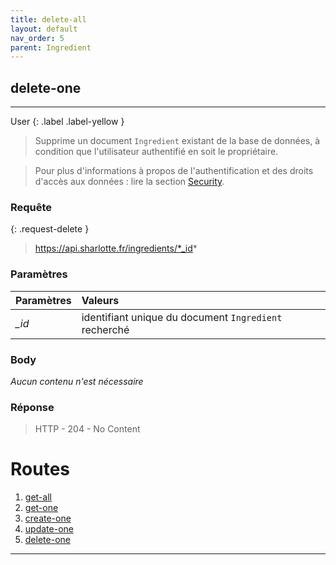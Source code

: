 ```yaml
---
title: delete-all
layout: default
nav_order: 5
parent: Ingredient
---
```


<!-- DÉBUT DE LA ROUTE -->
## delete-one
----

User
{: .label .label-yellow }

> Supprime un document `Ingredient` existant de la base de données, à condition que l'utilisateur authentifié en soit le propriétaire.

> Pour plus d'informations à propos de l'authentification et des droits d'accès aux données : lire la section [Security].

### Requête

{: .request-delete }
> https://api.sharlotte.fr/ingredients/*_id*

### Paramètres

| Paramètres | Valeurs                                               |
|:-----------|:------------------------------------------------------|
| *_id*      | identifiant unique du document `Ingredient` recherché |

### Body
*Aucun contenu n'est nécessaire*

### Réponse
> HTTP - 204 - No Content
<!-- FIN DE LA ROUTE -->

# Routes

1. [get-all]
1. [get-one]
1. [create-one]
1. [update-one]
1. [delete-one]

----

[Product]: user/produit.html
[IngredientCategory]: ingredientcategory.html
[Security]: security.html
[User]: user/index.html
[get-all]: #get-all
[get-one]: #get-one
[create-one]: #create-one
[update-one]: #update-one
[delete-one]: #delete-one